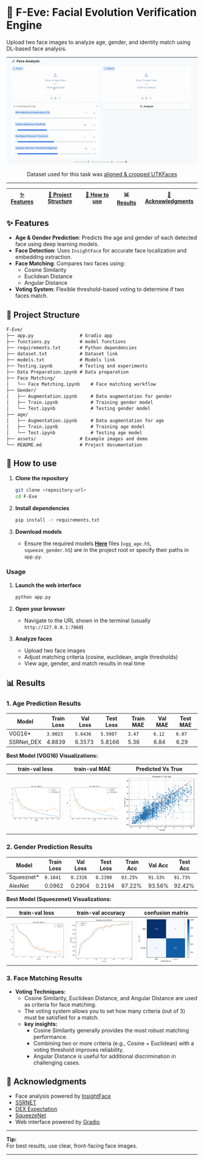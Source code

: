 # 🧬 F-Eve: Facial Evolution Verification Engine

Upload two face images to analyze age, gender, and identity match using DL-based face analysis.

<p align="center">
   <img src="assets/demo.gif" alt="F-Eve Demo" width="600"/>
</p>


<div align="center"> Dataset used for this task was  
<a href = "https://www.kaggle.com/datasets/moritzm00/utkface-cropped?resource=download"> aligned & cropped UTKFaces </a> </div>

---
<div align="center">

| [✨ Features](#-features) | [📁 Project Structure](#-project-structure) | [🚀 How to use](#-how-to-use) | [📊 Results](#-results) | [🙏 Acknowledgments](#-acknowledgments) |
| ---- | ---- | ---- | ---- | ---- |

</div>

<div id="features">

## ✨ Features

- **Age & Gender Prediction**: Predicts the age and gender of each detected face using deep learning models.
- **Face Detection**: Uses `InsightFace` for accurate face localization and embedding extraction.
- **Face Matching**: Compares two faces using:
  - Cosine Similarity
  - Euclidean Distance
  - Angular Distance
- **Voting System**: Flexible threshold-based voting to determine if two faces match.


</div>

<div id="-project-structure">

## 📁 Project Structure

```
F-Eve/
├── app.py                 # Gradio app
├── functions.py           # model functions
├── requirements.txt       # Python dependencies
├── dataset.txt            # Dataset link
├── models.txt             # Models link
├── Testing.ipynb          # Testing and experiments
├── Data Preparation.ipynb # Data preparation
├── Face Matching/         
│   └── Face Matching.ipynb    # Face matching workflow
├── Gender/                
│   ├── Augmentation.ipynb     # Data augmentation for gender
│   ├── Train.ipynb            # Training gender model
│   └── Test.ipynb             # Testing gender model
├── age/                   
│   ├── Augmentation.ipynb     # Data augmentation for age
│   ├── Train.ipynb            # Training age model
│   └── Test.ipynb             # Testing age model
├── assets/                # Example images and demo               
└── README.md              # Project documentation
```
</div>

<div id="-how-to-use">

## 🚀 How to use

1. **Clone the repository**
   ```bash
   git clone <repository-url>
   cd F-Eve
   ```

2. **Install dependencies**
   ```bash
   pip install -r requirements.txt
   ```

3. **Download  models**
   - Ensure the required models **<a href="https://drive.google.com/drive/folders/1AMoeN3mh0CdaLwFzGaYOEvqLu1zP4Dq2?usp=sharing">Here</a>** files (`vgg_age.h5`, `squeeze_gender.h5`) are in the project root or specify their paths in `app.py`.

### Usage

1. **Launch the web interface**
   ```bash
   python app.py
   ```

2. **Open your browser**
   - Navigate to the URL shown in the terminal (usually `http://127.0.0.1:7860`)

3. **Analyze faces**
   - Upload two face images
   - Adjust matching criteria (cosine, euclidean, angle thresholds)
   - View age, gender, and match results in real time

</div>

<div id="-results">

## 📊 Results

### 1. Age Prediction Results

<div align="center">

| Model         | Train Loss | Val Loss | Test Loss | Train MAE | Val MAE | Test MAE |
|--------------|------------|----------|-----------|-----------|---------|----------|
|   VGG16*    |     `3.0023`       |    `5.6436`      |  `5.5907`         |   `3.47`        |  `6.12`       |  `6.07`        |
|  SSRNet_DEX     |       4.8839     |  6.3573        |   5.8166        |  5.36         |  6.84       |  6.29        |

</div>

**Best Model (VGG16) Visualizations:**

<div align="center">

| train-val loss | train-val MAE | Predicted Vs True |
|-----------|-----------|-----------|
| <img src="assets/loss_age.png"> | <img src="assets/MAE_age.png"> | <img src="assets/predicted_true_age.png"> |

</div>

### 2. Gender Prediction Results

<div align="center">

| Model        | Train Loss | Val Loss | Test Loss | Train Acc | Val Acc | Test Acc |
|--------------|------------|----------|-----------|-----------|---------|----------|
| Squeeznet*        |     `0.1841`        |     `0.2326`      |    `0.2398`        |    `93.25%`       |    `91.53%`     |       `91.73%`   |
| AlexNet        |     0.0962        |     0.2904      |    0.2194        |    97.22%       |    93.56%     |       92.42%   |

</div>

**Best Model (Squeezenet) Visualizations:**

<div align="center">

| train-val loss | train-val accuracy | confusion matrix |
|--------|--------|--------|
| <img src="assets/loss_gender.png"> | <img src="assets/accuracy_gender.png"> | <img src="assets/confusion_matrix_gender.png"> |

</div>

### 3. Face Matching Results

- **Voting Techniques:**
  - Cosine Similarity, Euclidean Distance, and Angular Distance are used as criteria for face matching.
  - The voting system allows you to set how many criteria (out of 3) must be satisfied for a match.
  - **key insights:**
    - Cosine Similarity generally provides the most robust matching performance.
    - Combining two or more criteria (e.g., Cosine + Euclidean) with a voting threshold improves reliability.
    - Angular Distance is useful for additional discrimination in challenging cases.

</div>

<div id="-acknowledgments">

## 🙏 Acknowledgments

- Face analysis powered by [InsightFace](https://github.com/deepinsight/insightface)
- [SSRNET](https://github.com/shamangary/SSR-Net)
- [DEX Expectation](https://openaccess.thecvf.com/content_iccv_2015_workshops/w11/papers/Rothe_DEX_Deep_EXpectation_ICCV_2015_paper.pdf)
- [SqueezeNet](https://arxiv.org/abs/1602.07360)
- Web interface powered by [Gradio](https://gradio.app/)

</div>

---

**Tip:**  
For best results, use clear, front-facing face images.

---
